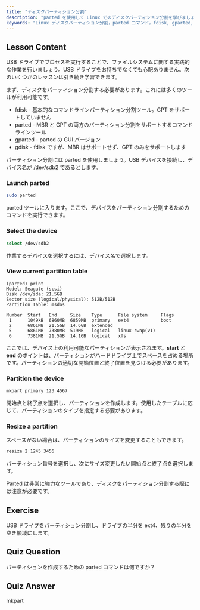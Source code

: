 ```yaml
---
title: "ディスクパーティション分割"
description: "parted を使用して Linux でのディスクパーティション分割を学びましょう。ディスクのパーティション分割、選択、表示、サイズ変更の方法を理解します。この初心者向けのガイドで始めましょう！"
keywords: "Linux ディスクパーティション分割，parted コマンド，fdisk, gparted, Linux チュートリアル，初心者向け Linux, ディスク管理，Linux ガイド"
---
```


## Lesson Content

USB ドライブでプロセスを実行することで、ファイルシステムに関する実践的な作業を行いましょう。USB ドライブをお持ちでなくても心配ありません。次のいくつかのレッスンは引き続き学習できます。

まず、ディスクをパーティション分割する必要があります。これには多くのツールが利用可能です。

- fdisk - 基本的なコマンドラインパーティション分割ツール。GPT をサポートしていません
- parted - MBR と GPT の両方のパーティション分割をサポートするコマンドラインツール
- gparted - parted の GUI バージョン
- gdisk - fdisk ですが、MBR はサポートせず、GPT のみをサポートします

パーティション分割には parted を使用しましょう。USB デバイスを接続し、デバイス名が /dev/sdb2 であるとします。

### Launch parted

```bash
sudo parted
```

parted ツールに入ります。ここで、デバイスをパーティション分割するためのコマンドを実行できます。

### Select the device

```bash
select /dev/sdb2
```

作業するデバイスを選択するには、デバイス名で選択します。

### View current partition table

```plaintext
(parted) print
Model: Seagate (scsi)
Disk /dev/sda: 21.5GB
Sector size (logical/physical): 512B/512B
Partition Table: msdos

Number  Start   End     Size    Type      File system     Flags
 1      1049kB  6860MB  6859MB  primary   ext4            boot
 2      6861MB  21.5GB  14.6GB  extended
 5      6861MB  7380MB  519MB   logical   linux-swap(v1)
 6      7381MB  21.5GB  14.1GB  logical   xfs
```

ここでは、デバイス上の利用可能なパーティションが表示されます。**start** と **end** のポイントは、パーティションがハードドライブ上でスペースを占める場所です。パーティションの適切な開始位置と終了位置を見つける必要があります。

### Partition the device

```bash
mkpart primary 123 4567
```

開始点と終了点を選択し、パーティションを作成します。使用したテーブルに応じて、パーティションのタイプを指定する必要があります。

### Resize a partition

スペースがない場合は、パーティションのサイズを変更することもできます。

```bash
resize 2 1245 3456
```

パーティション番号を選択し、次にサイズ変更したい開始点と終了点を選択します。

Parted は非常に強力なツールであり、ディスクをパーティション分割する際には注意が必要です。

## Exercise

USB ドライブをパーティション分割し、ドライブの半分を ext4、残りの半分を空き領域にします。

## Quiz Question

パーティションを作成するための parted コマンドは何ですか？

## Quiz Answer

mkpart
